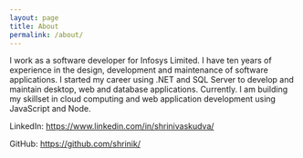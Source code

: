 ```yaml
---
layout: page
title: About
permalink: /about/
---
```


I work as a software developer for Infosys Limited. I have ten years of experience in the design, development and maintenance of software applications. I started my career using .NET and SQL Server to develop and maintain desktop, web and database applications. Currently. I am building my skillset in cloud computing and web application development using JavaScript and Node.

LinkedIn: <https://www.linkedin.com/in/shrinivaskudva/>

GitHub: <https://github.com/shrinik/>
